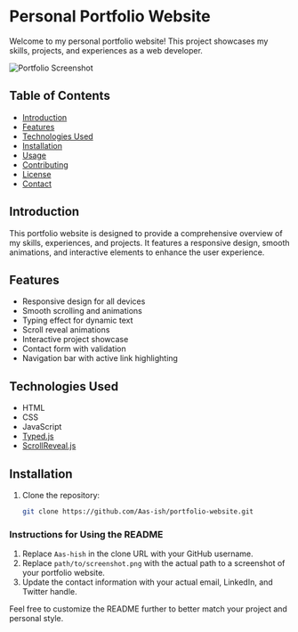 # Personal Portfolio Website

Welcome to my personal portfolio website! This project showcases my skills, projects, and experiences as a web developer.

![Portfolio Screenshot](path/to/images/screenshoot1.png)

## Table of Contents

- [Introduction](#introduction)
- [Features](#features)
- [Technologies Used](#technologies-used)
- [Installation](#installation)
- [Usage](#usage)
- [Contributing](#contributing)
- [License](#license)
- [Contact](#contact)

## Introduction

This portfolio website is designed to provide a comprehensive overview of my skills, experiences, and projects. It features a responsive design, smooth animations, and interactive elements to enhance the user experience.

## Features

- Responsive design for all devices
- Smooth scrolling and animations
- Typing effect for dynamic text
- Scroll reveal animations
- Interactive project showcase
- Contact form with validation
- Navigation bar with active link highlighting

## Technologies Used

- HTML
- CSS
- JavaScript
- [Typed.js](https://github.com/mattboldt/typed.js/)
- [ScrollReveal.js](https://scrollrevealjs.org/)

## Installation

1. Clone the repository:

   ```bash
   git clone https://github.com/Aas-ish/portfolio-website.git


### Instructions for Using the README

1. Replace `Aas-hish` in the clone URL with your GitHub username.
2. Replace `path/to/screenshot.png` with the actual path to a screenshot of your portfolio website.
3. Update the contact information with your actual email, LinkedIn, and Twitter handle.

Feel free to customize the README further to better match your project and personal style.

